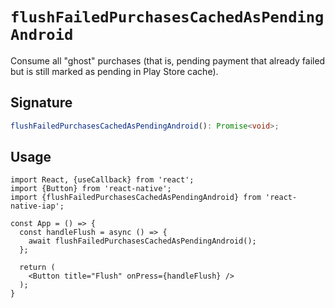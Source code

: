 # `flushFailedPurchasesCachedAsPendingAndroid`

Consume all "ghost" purchases (that is, pending payment that already failed but is still marked as pending in Play Store cache).

## Signature

```ts
flushFailedPurchasesCachedAsPendingAndroid(): Promise<void>;
```

## Usage

```tsx
import React, {useCallback} from 'react';
import {Button} from 'react-native';
import {flushFailedPurchasesCachedAsPendingAndroid} from 'react-native-iap';

const App = () => {
  const handleFlush = async () => {
    await flushFailedPurchasesCachedAsPendingAndroid();
  };

  return (
    <Button title="Flush" onPress={handleFlush} />
  );
}
```

